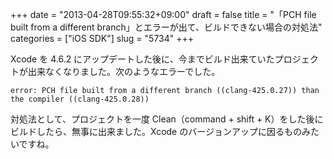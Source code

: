 +++
date = "2013-04-28T09:55:32+09:00"
draft = false
title = "「PCH file built from a different branch」とエラーが出て、ビルドできない場合の対処法"
categories = ["iOS SDK"]
slug = "5734"
+++

Xcode を 4.6.2 にアップデートした後に、今までビルド出来ていたプロジェクトが出来なくなりました。次のようなエラーでした。

<pre><code>error: PCH file built from a different branch ((clang-425.0.27)) than the compiler ((clang-425.0.28))
</code></pre>

対処法として、プロジェクトを一度 Clean（command + shift + K）をした後にビルドしたら、無事に出来ました。Xcode のバージョンアップに因るものみたいですね。
